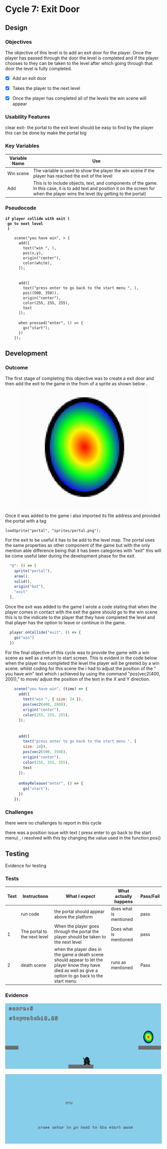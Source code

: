 # Cycle 7: Exit Door

##

## Design

### Objectives

The objective of this level is to add an exit door for the player. Once the player has passed through the door the level is completed and if the player chooses to they can be taken to the level after which going through that door the level is fully completed.

* [x] Add an exit door
* [x] Takes the player to the next level  &#x20;
* [x] Once the player has completed all of the levels the win scene will appear   &#x20;





### Usability Features

&#x20; clear exit- the portal to the exit level should be easy to find by the player this can be done by make the portal big

### Key Variables

| Variable Name | Use                                                                                                                                                                                         |
| ------------- | ------------------------------------------------------------------------------------------------------------------------------------------------------------------------------------------- |
| Win scene     | The variable is used to show the player the win scene if the player has reached the exit of the level                                                                                       |
|  Add          | This is to include objects, text, and components of the game. In this case, it is to add text and  position it on the screen for when the player wins the level (by getting to the portal)  |

### Pseudocode

<pre><code><strong>if player collide with exit (
</strong><strong> go to next level
</strong><strong> )
</strong></code></pre>

```
    scene("you have win", > {
      add([
        text("win ", ),
        pos(x,y),
        origin("center"),
        color(white),
      ]);


      add([
        text("press enter to go back to the start menu ", ),
        pos((500, 350)),
        origin("center"),
        color(255, 255, 255),
        text
      ]);

      when pressed("enter", () => {
        go("start");
      })
    });
```

## Development

### Outcome

The first stage of completing this objective was to create a exit door and then add the exit  to the game in the from of a sprite as shown below .

<figure><img src="../.gitbook/assets/image (25) (1).png" alt=""><figcaption></figcaption></figure>

Once it was added to the game i also imported its file address and provided the portal with a tag

```
loadSprite("portal", "sprites/portal.png");
```

For the exit to be useful it has to be add to the level map. The portal uses the same properties as other component of the game but with the only mention able difference being that it has been categories with "exit" this will be come useful later during the development phase for the exit.&#x20;

```javascript
  "@": () => [
    sprite("portal"),
    area(),
    solid(),
    origin("bot"),
    "exit"
  ],
```

Once the exit was added to the game I wrote a code stating that when the player comes in contact with the exit the game should go to the win scene this is to the indicate to the player that they have completed the level and that player has the option to leave or continue in the game.

```javascript
  player.onCollide("exit", () => {
    go("win")
  })
```

For the final objective of this cycle was to provide the game with a win scene as well as a return to start screen. This is evident in the code below when the player has completed the level the player will be greeted by a win scene. whilst coding for this scene the i had to adjust the position of the " you have win" text which i achieved by using the command "pos(vec2(400, 200))," to move/ adjust the position of the text in the X and Y direction.&#x20;

```javascript
    scene("you have win", (time) => {
      add([
        text("win ", { size: 24 }),
        pos(vec2(400, 200)),
        origin("center"),
        color(255, 255, 255),
      ]);


      add([
        text("press enter to go back to the start menu ", {
        size: 24}),
        pos(vec2(500, 350)),
        origin("center"),
        color(255, 255, 255),
        text
      ]);

      onKeyRelease("enter", () => {
        go("start");
      })
    });
```

### Challenges

there were no challenges to report in this cycle&#x20;

there was a position issue with text ( press enter to go back to the start menu) , i resolved with this  by changing the value used in the function pos()

## Testing

Evidence for testing

### Tests

| Test | Instructions                  | What I expect                                                                                                                                             | What actually happens  | Pass/Fail |
| ---- | ----------------------------- | --------------------------------------------------------------------------------------------------------------------------------------------------------- | ---------------------- | --------- |
|      | run code                      | the portal should appear above the platform                                                                                                               | does what is mentioned | pass      |
| 1    | The portal to the next level  | When the player goes through the portal the player should be taken to the next level                                                                      | Does what is mentioned | pass      |
| 2    | death scene                   | when the player dies in the game a death scene should appear  to let the player know they have died as well as give a option to go back to the start menu | runs as mentioned      | Pass      |

### Evidence

![](<../.gitbook/assets/image (13) (2).png>)

![](<../.gitbook/assets/image (10).png>)

